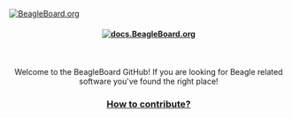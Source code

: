 <a href="https://www.beagleboard.org"><img src="https://www.beagleboard.org/app/themes/beagleboard-theme/resources/images/beagleboard-logo.svg" alt="BeagleBoard.org"></a><br>
<p align="center">          
<h4 align=center>
<a href="https://docs.beagleboard.org"><img src="https://docs.beagleboard.org/_images/banner.webp" alt="docs.BeagleBoard.org"></a><br>
<br><br>
</h4>
<p align="center">  Welcome to the BeagleBoard GitHub! If you are looking for Beagle related software you've found the right place! </p>
<h3 align="center"><a href=https://docs.beagleboard.org/intro/contribution/index.html>How to contribute?</h3></a><br>
</td>
</table>
